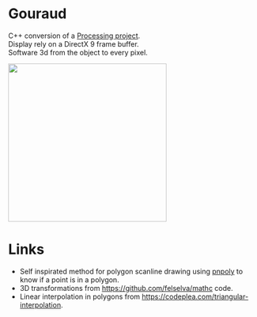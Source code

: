 # Gouraud

C++ conversion of a [Processing project](https://github.com/rodolphe74/Gouraud-Shading-from-Scratch).\
Display rely on a DirectX 9 frame buffer.\
Software 3d from the object to every pixel.

<img src="images/gouraud.gif" width=320>

# Links
- Self inspirated method for polygon scanline drawing using [pnpoly](https://wrfranklin.org/Research/Short_Notes/pnpoly.html) to know if a point is in a polygon.
- 3D transformations from https://github.com/felselva/mathc code.
- Linear interpolation in polygons from https://codeplea.com/triangular-interpolation.
